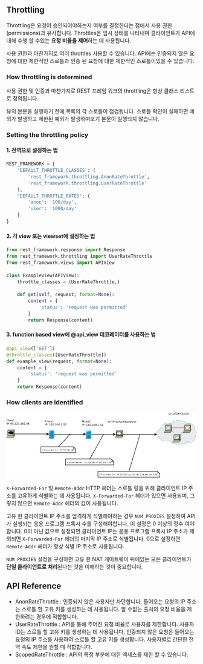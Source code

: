 ## Throttling
Throttling은 요청이 승인되어야하는지 여부를 결정한다는 점에서 사용 권한(permissions)과 유사합니다. Throttles은 임시 상태를 나타내며 클라이언트가 API에 대해 수행 할 수있는 **요청 비율을 제어**하는 ​​데 사용됩니다.

사용 권한과 마찬가지로 여러 throttles 사용할 수 있습니다. API에는 인증되지 않은 요청에 대한 제한적인 스로틀과 인증 된 요청에 대한 제한적인 스로틀이있을 수 있습니다.

### How throttling is determined
사용 권한 및 인증과 마찬가지로 REST 프레임 워크의 throttling은 항상 클래스 리스트로 정의됩니다.

뷰의 본문을 실행하기 전에 목록의 각 스로틀이 점검됩니다. 스로틀 확인이 실패하면 예외가 발생하고 제한된 예외가 발생하며보기 본문이 실행되지 않습니다.

### Setting the throttling policy

#### 1. 전역으로 설정하는 법
```python
REST_FRAMEWORK = {
    'DEFAULT_THROTTLE_CLASSES': (
        'rest_framework.throttling.AnonRateThrottle',
        'rest_framework.throttling.UserRateThrottle'
    ),
    'DEFAULT_THROTTLE_RATES': {
        'anon': '100/day',
        'user': '1000/day'
    }
}
```
#### 2. 각 view 또는 viewset에 설정하는 법
```python
from rest_framework.response import Response
from rest_framework.throttling import UserRateThrottle
from rest_framework.views import APIView

class ExampleView(APIView):
    throttle_classes = (UserRateThrottle,)

    def get(self, request, format=None):
        content = {
            'status': 'request was permitted'
        }
        return Response(content)
```

#### 3. function based view에 @api_view 데코레이터를 사용하는 법
```python
@api_view(['GET'])
@throttle_classes([UserRateThrottle])
def example_view(request, format=None):
    content = {
        'status': 'request was permitted'
    }
    return Response(content)
```

### How clients are identified
![](GrizzlOXClusterMultipleProxySetup.png)

`X-Forwarded-For` 및 `Remote-Addr` HTTP 헤더는 스로틀 링을 위해 클라이언트 IP 주소를 고유하게 식별하는 데 사용됩니다. `X-Forwarded-For` 헤더가 있으면 사용되며, 그렇지 않으면 `Remote-Addr` 헤더의 값이 사용됩니다.

고유 한 클라이언트 IP 주소를 엄격하게 식별해야하는 경우 `NUM_PROXIES` 설정하여 API가 실행되는 응용 프로그램 프록시 수를 구성해야합니다. 이 설정은 0 이상의 정수 여야합니다. 0이 아닌 값으로 설정되면 클라이언트 IP는 응용 프로그램 프록시 IP 주소가 제외되면 `X-Forwarded-For` 헤더의 마지막 IP 주소로 식별됩니다. 0으로 설정하면 `Remote-Addr` 헤더가 항상 식별 IP 주소로 사용됩니다.

`NUM_PROXIES` 설정을 구성하면 고유 한 NAT 게이트웨이 뒤에있는 모든 클라이언트가 **단일 클라이언트로 처리**된다는 것을 이해하는 것이 중요합니다.

## API Reference
- AnonRateThrottle : 인증되지 않은 사용자만 차단합니다. 들어오는 요청의 IP 주소는 스로틀 할 고유 키를 생성하는 데 사용됩니다. 알 수없는 출처의 요청 비율을 제한하려는 경우에 적합합니다.
- UserRateThrottle : API를 통해 주어진 요청 비율로 사용자를 제한합니다. 사용자 ID는 스로틀 할 고유 키를 생성하는 데 사용됩니다. 인증되지 않은 요청은 들어오는 요청의 IP 주소를 사용하여 스로틀 할 고유 키를 생성합니다. 사용자별로 간단한 전역 속도 제한을 원할 때 적합합니다.
- ScopedRateThrottle : API의 특정 부분에 대한 액세스를 제한 할 수 있습니다. 
